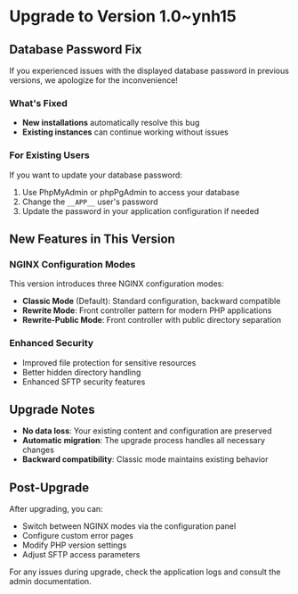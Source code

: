 # Upgrade to Version 1.0~ynh15

## Database Password Fix

If you experienced issues with the displayed database password in previous versions, we apologize for the inconvenience!

### What's Fixed

- **New installations** automatically resolve this bug
- **Existing instances** can continue working without issues

### For Existing Users

If you want to update your database password:
1. Use PhpMyAdmin or phpPgAdmin to access your database
2. Change the `__APP__` user's password
3. Update the password in your application configuration if needed

## New Features in This Version

### NGINX Configuration Modes

This version introduces three NGINX configuration modes:

- **Classic Mode** (Default): Standard configuration, backward compatible
- **Rewrite Mode**: Front controller pattern for modern PHP applications
- **Rewrite-Public Mode**: Front controller with public directory separation

### Enhanced Security

- Improved file protection for sensitive resources
- Better hidden directory handling
- Enhanced SFTP security features

## Upgrade Notes

- **No data loss**: Your existing content and configuration are preserved
- **Automatic migration**: The upgrade process handles all necessary changes
- **Backward compatibility**: Classic mode maintains existing behavior

## Post-Upgrade

After upgrading, you can:
- Switch between NGINX modes via the configuration panel
- Configure custom error pages
- Modify PHP version settings
- Adjust SFTP access parameters

For any issues during upgrade, check the application logs and consult the admin documentation.

